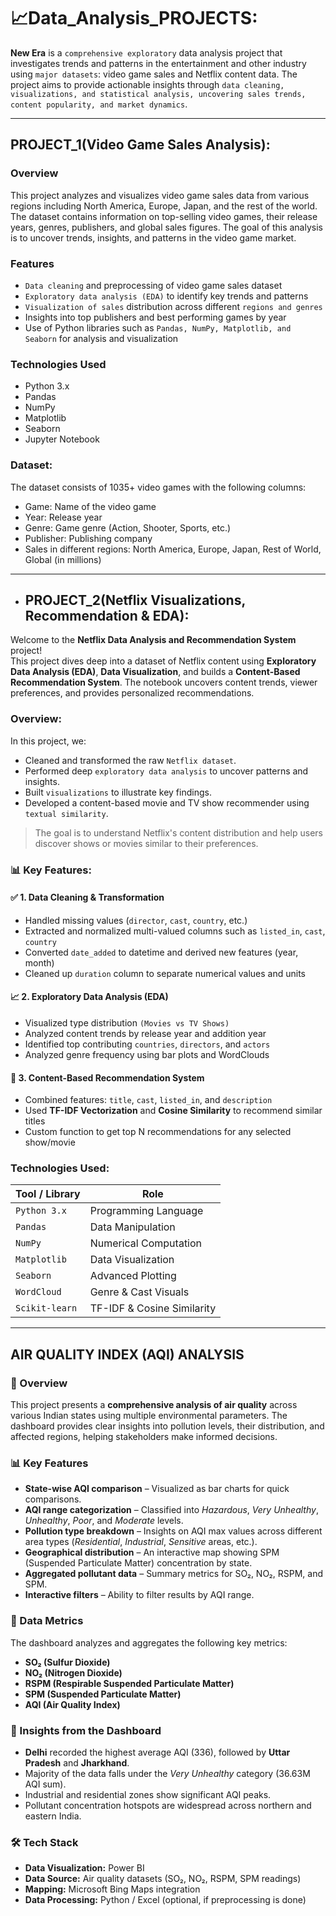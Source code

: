 # 📈Data_Analysis_PROJECTS:
**New Era** is a `comprehensive exploratory` data analysis project that investigates trends and patterns in the entertainment and other industry using `major datasets`: video game sales and Netflix content data. The project aims to provide actionable insights through `data cleaning, visualizations, and statistical analysis, uncovering sales trends, content popularity, and market dynamics`.

---

## PROJECT_1(Video Game Sales Analysis):

### Overview
This project analyzes and visualizes video game sales data from various regions including North America, Europe, Japan, and the rest of the world. The dataset contains information on top-selling video games, their release years, genres, publishers, and global sales figures. The goal of this analysis is to uncover trends, insights, and patterns in the video game market.

### Features
- `Data cleaning` and preprocessing of video game sales dataset
- `Exploratory data analysis (EDA)` to identify key trends and patterns
- `Visualization of sales` distribution across different `regions and genres`
- Insights into top publishers and best performing games by year
- Use of Python libraries such as `Pandas, NumPy, Matplotlib, and Seaborn` for analysis and visualization

### Technologies Used
- Python 3.x
- Pandas
- NumPy
- Matplotlib
- Seaborn
- Jupyter Notebook

### Dataset:
The dataset consists of 1035+ video games with the following columns:
- Game: Name of the video game
- Year: Release year
- Genre: Game genre (Action, Shooter, Sports, etc.)
- Publisher: Publishing company
- Sales in different regions: North America, Europe, Japan, Rest of World, Global (in millions)
 
---

- ## PROJECT_2(Netflix Visualizations, Recommendation & EDA):

Welcome to the **Netflix Data Analysis and Recommendation System** project!  
This project dives deep into a dataset of Netflix content using **Exploratory Data Analysis (EDA)**, **Data Visualization**, and builds a **Content-Based Recommendation System**. The notebook uncovers content trends, viewer preferences, and provides personalized recommendations.


### Overview:

In this project, we:

- Cleaned and transformed the raw `Netflix dataset`.
- Performed deep `exploratory data analysis` to uncover patterns and insights.
- Built `visualizations` to illustrate key findings.
- Developed a content-based movie and TV show recommender using `textual similarity`.

> The goal is to understand Netflix's content distribution and help users discover shows or movies similar to their preferences.


### 📊 Key Features:

#### ✅ 1. Data Cleaning & Transformation
- Handled missing values (`director`, `cast`, `country`, etc.)
- Extracted and normalized multi-valued columns such as `listed_in`, `cast`, `country`
- Converted `date_added` to datetime and derived new features (year, month)
- Cleaned up `duration` column to separate numerical values and units

#### 📈 2. Exploratory Data Analysis (EDA)
- Visualized type distribution `(Movies vs TV Shows)`
- Analyzed content trends by release year and addition year
- Identified top contributing `countries`, `directors`, and `actors`
- Analyzed genre frequency using bar plots and WordClouds

#### 🤖 3. Content-Based Recommendation System
- Combined features: `title`, `cast`, `listed_in`, and `description`
- Used **TF-IDF Vectorization** and **Cosine Similarity** to recommend similar titles
- Custom function to get top N recommendations for any selected show/movie


### Technologies Used:

| Tool / Library | Role                          |
|----------------|-------------------------------|
| `Python 3.x`   | Programming Language          |
| `Pandas`       | Data Manipulation             |
| `NumPy`        | Numerical Computation         |
| `Matplotlib`   | Data Visualization            |
| `Seaborn`      | Advanced Plotting             |
| `WordCloud`    | Genre & Cast Visuals          |
| `Scikit-learn` | TF-IDF & Cosine Similarity    |

---

## AIR QUALITY INDEX (AQI) ANALYSIS 

### 📌 Overview
This project presents a **comprehensive analysis of air quality** across various Indian states using multiple environmental parameters. The dashboard provides clear insights into pollution levels, their distribution, and affected regions, helping stakeholders make informed decisions.

### 📊 Key Features
- **State-wise AQI comparison** – Visualized as bar charts for quick comparisons.
- **AQI range categorization** – Classified into *Hazardous*, *Very Unhealthy*, *Unhealthy*, *Poor*, and *Moderate* levels.
- **Pollution type breakdown** – Insights on AQI max values across different area types (*Residential*, *Industrial*, *Sensitive* areas, etc.).
- **Geographical distribution** – An interactive map showing SPM (Suspended Particulate Matter) concentration by state.
- **Aggregated pollutant data** – Summary metrics for SO₂, NO₂, RSPM, and SPM.
- **Interactive filters** – Ability to filter results by AQI range.

### 📂 Data Metrics
The dashboard analyzes and aggregates the following key metrics:
- **SO₂ (Sulfur Dioxide)**
- **NO₂ (Nitrogen Dioxide)**
- **RSPM (Respirable Suspended Particulate Matter)**
- **SPM (Suspended Particulate Matter)**
- **AQI (Air Quality Index)**

### 📍 Insights from the Dashboard
- **Delhi** recorded the highest average AQI (336), followed by **Uttar Pradesh** and **Jharkhand**.
- Majority of the data falls under the *Very Unhealthy* category (36.63M AQI sum).
- Industrial and residential zones show significant AQI peaks.
- Pollutant concentration hotspots are widespread across northern and eastern India.

### 🛠️ Tech Stack
- **Data Visualization:** Power BI
- **Data Source:** Air quality datasets (SO₂, NO₂, RSPM, SPM readings)
- **Mapping:** Microsoft Bing Maps integration
- **Data Processing:** Python / Excel (optional, if preprocessing is done)

